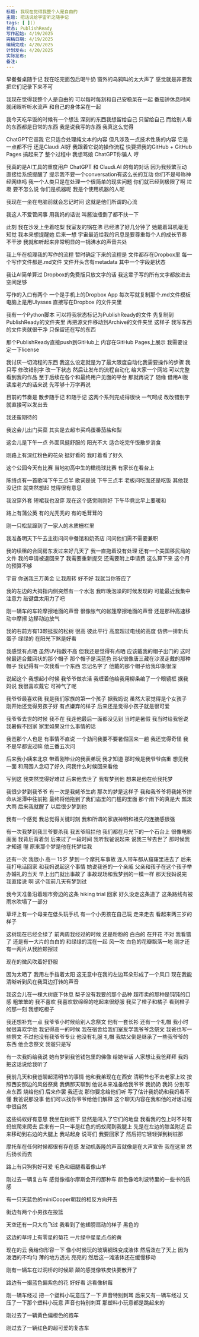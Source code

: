```yaml
---
标题: 我现在觉得我整个人是自由的
主题: 把话说给宇宙听之随手记
tags: [ ]()
状态: PublishReady
写作起始: 4/19/2025
完稿日期: 4/19/2025
编辑完成: 4/20/2025
计划发布: 4/20/2025
实际发布:
备注:
---
```


早餐餐桌随手记
我在吃完面包后喝牛奶
窗外的乌鸦叫的太大声了
感觉就是非要我把它们记录下来不可

我现在觉得我整个人是自由的
可以每时每刻和自己安稳呆在一起
番茄钟休息时间
就闭眼听听水流声
和自己的身体呆在一起

我今天吃早饭的时候有一个想法
深刻的东西我想留给自己
只留给自己
而给别人看的东西都是日常的东西
我是说我写的东西
我真这么觉得

ChatGPT它诓我
它只适合处理纯文本的内容
但凡涉及一点技术性质的内容
它是一点都不行
还是Claudi.AI好
我跟着它说的操作流程
快要把我的GitHub + GitHub Pages 搞起来了
整个过程中
我想骂娘
ChatGPT你骗人 哼 

我真的是AI工具的重度用户
ChatGPT 和 Claudi.AI 的有的对话
因为我频繁互动
直接给系统提醒了
提示我不要一个conversation有这么长的互动
你们不是号称神经网络吗
我一个人类只是在处理一个很简单的现实问题
你们就已经到极限了啊
垃圾
要不怎么说
你们是机器呢
我是个使用机器的人呢

我现在一坐在电脑前就会忘记时间
这就是他们所谓的心流

我这人不爱管闲事
用我妈的话说
叫酱油瓶倒了都不扶一下

此刻
我在沙发上坐着吃梨
我室友的锅在沸
已经沸了好几分钟了
她戴着耳机毫无知觉
我本来想提醒她
后来一想
宇宙最近给我的讯息是要尊重每个人的成长节奏
不干涉
我就和听起来非常明显的一锅沸水的声音共处

我上午在梳理我的写作的流程
暂时确定下来的流程是
文件都存在Dropbox里 
每一个写作文件都是.md文件
文件开头含有metadata
其中一个字段是状态

我让AI简单算过
Dropbox的免费版只放文字的话
我这辈子写的所有文字都放进去
空间足够

写作的入口有两个
一个是手机上的Dropbox App
每次写就复制那个.md文件模板
电脑上是用Ulysses
直接写在Dropbox 的文件夹里

我有一个Python脚本
可以将我状态标记为PublishReady的文件
先复制到PublishReady的文件夹里
再把源文件移动到Archive的文件夹里
这样子
我写东西的文件夹就很干净
只保留还在写的东西

那个PublishReady直接push到GitHub上
内容在GitHub Pages上展示
我需要设定一下license

我讨厌一切流程的东西
我这么设定就是为了最大限度自动化我需要操作的步骤
我只写
修改错别字
改一下状态
然后让发布的流程自动化
给大家一个网站
可以完整看到我的作品
至于后续在各个和最终用户见面的平台
那就再说了
随缘
借用AI版读库老六的话来说
先写够十万字再说

目前的节奏是
散步随手记
和随手记
这两个系列完成得很快
一气呵成
改改错别字
就直接可以发出去

我还蛮期待的

我这会儿出门买菜
其实是去超市买鸡蛋番茄盐和梨

这会儿是下午一点
外面风挺舒服的
阳光不大
适合吃完午饭散步消食

刚路上有深红粉色的花朵
挺好看的
我盯着看了好久

这个公园今天有比赛
当地初高中生的橄榄球比赛
有家长在看台上

陈绮贞有一首歌叫下午三点半
歌词是说
下午三点半
老板问吃面还是吃饭
其他我没记住
就突然想起
觉得很有意思

我没穿外套
短裙我也没穿
现在这个感觉刚刚好
下午毕竟比早上要暖和

路上有蒲公英
有的光秃秃的
有的毛茸茸的

刚一只松鼠蹿到了一家人的木质栅栏里

我准备明天下午去主街问问中餐馆和奶茶店
问问他们需不需要兼职

我的续租的合同房东发过来好几天了
我一直拖着没有处理
还有一个美国移民局的文件 
我的申请被退回来了
我需要重新提交
还需要附上申请费
这么算下来
这个月的预算不够

宇宙
你送我三万美金
让我周转
好不好
我就当你答应了

我的左边的大拇指内侧突然有一个水泡
我昨晚泡澡的时候发现的
可能最近我集中注意力
敲键盘太用力了吧

刚一辆车的车轮摩擦地面的声音
很像胀气的帐篷摩擦地面的声音
还是那种高速移动中摩擦
边移动边放气

我的右前方有13颗挺拔的松树
很高 彼此平行
高度超过电线的高度
仿佛一排新兵蛋子
绿绿的
在阳光下煞是好看

我感觉有点晒
虽然UV指数不高
但我还是觉得有点晒
应该戴我的帽子出门的
这时候最适合戴网状的那个帽子
那个帽子是深蓝色
形状很像唐三藏在沙漠走戴的那种帽子
我记得有一次我看一个东西
忘记名字了
他戴的那个帽子给我印象很深

说起这个
我想起小时候
我爷爷做农活
我缠着他给我用柳条编了一个眼镜框
据我妈说
我很喜欢戴它
可神气了呢

我爷爷最喜欢我
我是我们家族的第一个孩子
据我妈说
虽然大家觉得是个女孩子
刚开始还觉得男孩子好
有点嫌弃的样子
后来还是觉得小孩子就是很可爱

我爷爷去世的时候
我不在
我连他最后一面都没见到
当时是暑假
我当时给我爸说我暑假不回家
家里如果没什么事情的话

我爸那个人也是
有事情不直说
一个劲问我要不要暑假回来一趟
我还觉得奇怪
我不是早都说过嘛
他三番五次问

后来我小姨来北京
带着刚毕业的我表弟玩
我才知道
那时候是我爷爷病重
想见我一面
和周围人念叨了好久
问我什么时候回来看他

写到这
我突然觉得好难过
后来他去世了
我有梦到他
想来是他在给我托梦

我很少梦到我爷爷
有一次是我姥爷生病
那次的梦是这样子
我和我爷爷将我姥爷拼命从泥潭中往前拖
最终将他拖到了我们庙里的门槛的里面
那个雨下的真是大
瓢泼大雨
后来我就醒了
以后很少梦到他

我有一个感觉
我总觉得关键时刻
我和所谓的家族神明和祖先的连接感很强

有一次我梦到我三爷要杀我
我五爷阻拦他
我们都在月光下的一个石台上
很像电影画面
我背后背着剑
后来过了一段时间
我听我爸说起来
说我三爷去世了
那时候我才知道 
喔
原来那个梦是他在托梦给我

还有一次
我很小
高一
15岁
梦到一个摩托车事故
连人带车都从窟窿里进去了
后来我打电话回家
和我妈说起这个事情
她说我爸的一个亲戚
父亲和孩子在这个孩子举办婚礼的当天
早上出门就出事故了
事故现场和我梦到的一模一样
那天我妈说完
我直接说
啊 这个我前几天有梦到过

我今天准备沿着超市旁边的这条 hiking trial 回家
好久没走这条道了
这条路线有被雨水吹塌了一部分

草坪上有一个母亲在低头玩手机
有一个小男孩在自己玩
走来走去
看起来两三岁的样子

这树现在已经全绿了
前两周我经过的时候
还是粉粉的 白白的 在开花
不对
我看错了
还是有一大片的白白的
和绿绿的混在一起
风一吹
白色的花瓣飘落一地
刚才还有一两片从我脸颊擦过

现在的微风吹着好舒服

因为太晒了
我用左手挡着太阳
这无意中在我的左边耳朵形成了一个风口
现在我能清晰听到风在我耳边打转的声音

我这会儿在一棵大树底下休息
梨子没有我要的那个品种
超市卖的那种是钝钝的口感
粗笨笨的
我不喜欢
我喜欢软绵绵的吃起来很舒服
我买了橙子和橘子
看到橙子的那一刻
我想吃橙子

我还想补充一点
我爷爷小时候给别人念祭文
他有一套长衫 还有一个礼帽
我小时候很喜欢学他
我记得高一的时候
我在宿舍给我们室友学我爷爷念祭文
我爸也写一些祭文
不过他没有我爷爷专业
他没有礼服 礼帽
我姑父倒是继承了一些我爷爷的东西
他会念祭文
我爸只是写

有一次我妈给我说
她有梦到我爸钱包里的佛像
给她带话
人家想让我爸拜拜
我妈把这话说给我听了

我前几天和我爸聊起清明节的事情
他和我弟现在在西安
清明节也不去老家上坟
按照西安那边的风俗祭奠
我俩那天聊到
他说本来准备给我爷爷 我奶奶 我妈 分别写点东西 烧给他们
后来作罢
我还说
那你要念给他们听
写了估计我奶奶和我妈看不懂
我爸说那没事
他们可以找你爷爷给他们解释
这个聊天内容在我和他的对话过程中很自然

这些蚂蚁好有意思
我坐在树桩下
显然是闯入了它们的地盘
我看我的包上时不时有蚂蚁爬来爬去
后来有一只一半是红色的蚂蚁爬到我腿上
先是在左边的膝盖附近
后来移动到右边的大腿上
我站起身
说哥们 我要回家了
然后把它轻轻弹到树桩那

摩托车在任何时候都很有存在感
发动机轰隆的声音就像是在大声宣告
我在这里
然后扬长而去

路上有只狗狗好可爱
毛色和细腿看着像山羊

刚过去一辆复古车
感觉像福尔摩斯会开的那种车
颜色像哈利波特里的一些书的质感

有一只天蓝色的miniCooper朝我的相反方向开去

街边有两个小男孩在投篮

天空还有一只大鸟飞过
我看到了他翅膀扇动的样子
黑色的

这边的草坪上有零星的菊花
一片绿中星星点点的黄

现在的云
我给你形容一下
像小时候玩的玻璃钢珠变成液体
然后泼在了天上
因为泼洒的不均匀
薄的地方透光
亮亮的
然后这一滩液体还在缓慢移动

刚有一辆车在过洞桥的时候颠
颠的感觉像铁皮快要散开了

路边有一撮蓝色偏紫色的花
好好看
远看像树莓

刚一辆车经过
把一个塑料小玩意压了一下
声音特别刺耳
后来又有一辆车经过
又压了一下那个塑料小玩意
声音也特别刺耳
那塑料小玩意都是跳起来的

刚过去了一辆黄色偏橙色的跑车

刚过去了一辆红色的超可爱的复古车



